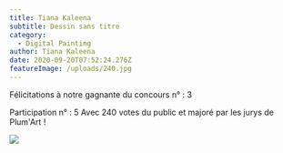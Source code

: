 ```yaml
---
title: Tiana Kaleena
subtitle: Dessin sans titre
category:
  - Digital Painting
author: Tiana Kaleena
date: 2020-09-20T07:52:24.276Z
featureImage: /uploads/240.jpg
---
```

Félicitations à notre gagnante du concours n° : 3 

Participation n° : 5
Avec 240 votes du public et majoré par les jurys de Plum'Art !

![](/uploads/240.jpg)